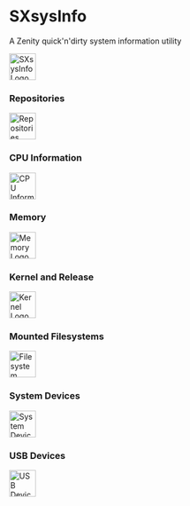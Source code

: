 # SXsysInfo

A Zenity quick'n'dirty system information utility

<img alt="SXsysInfo Logo" src="http://ideaware.xyz/images/SXsysInfo.png" width="48px" height="48px" />

### Repositories

<img alt="Repositories Logo" src="http://ideaware.xyz/images/SXsysinfo-repositories.png" width="48px" height="48px" />

### CPU Information

<img alt="CPU Information Logo" src="http://ideaware.xyz/images/SXsysinfo-cpu-information.png" width="48px" height="48px" />

### Memory

<img alt="Memory Logo" src="http://ideaware.xyz/images/SXsysinfo-memory.png" width="48px" height="48px" />

### Kernel and Release

<img alt="Kernel Logo" src="http://ideaware.xyz/images/SXsysinfo-kernel.png" width="48px" height="48px" />

### Mounted Filesystems

<img alt="Filesystem Logo" src="http://ideaware.xyz/images/SXsysinfo-filesystem.png" width="48px" height="48px" />

### System Devices

<img alt="System Devices Logo" src="http://ideaware.xyz/images/SXsysinfo-devices.png" width="48px" height="48px" />

### USB Devices

<img alt="USB Devices Logo" src="http://ideaware.xyz/images/SXsysinfo-usb.png" width="48px" height="48px" />

